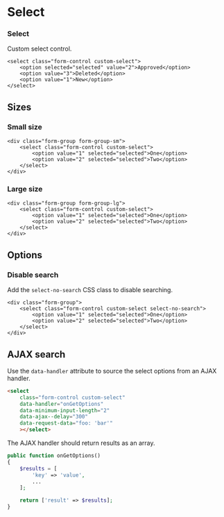 # Select


### Select

Custom select control.

    <select class="form-control custom-select">
        <option selected="selected" value="2">Approved</option>
        <option value="3">Deleted</option>
        <option value="1">New</option>
    </select>

## Sizes

### Small size

    <div class="form-group form-group-sm">
        <select class="form-control custom-select">
            <option value="1" selected="selected">One</option>
            <option value="2" selected="selected">Two</option>
        </select>
    </div>

### Large size

    <div class="form-group form-group-lg">
        <select class="form-control custom-select">
            <option value="1" selected="selected">One</option>
            <option value="2" selected="selected">Two</option>
        </select>
    </div>

## Options

### Disable search

Add the `select-no-search` CSS class to disable searching.

    <div class="form-group">
        <select class="form-control custom-select select-no-search">
            <option value="1" selected="selected">One</option>
            <option value="2" selected="selected">Two</option>
        </select>
    </div>

## AJAX search

Use the `data-handler` attribute to source the select options from an AJAX handler.

```html
<select
    class="form-control custom-select"
    data-handler="onGetOptions"
    data-minimum-input-length="2"
    data-ajax--delay="300"
    data-request-data="foo: 'bar'"
    ></select>
```

The AJAX handler should return results as an array.

```php
public function onGetOptions()
{
    $results = [
        'key' => 'value',
        ...
    ];

    return ['result' => $results];
}
```
